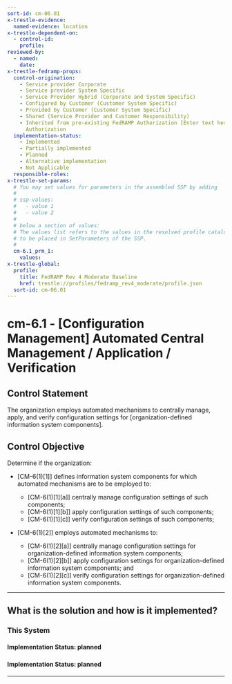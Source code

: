 ```yaml
---
sort-id: cm-06.01
x-trestle-evidence:
  named-evidence: location
x-trestle-dependent-on:
  - control-id:
    profile:
reviewed-by:
  - named:
    date:
x-trestle-fedramp-props:
  control-origination:
    - Service provider Corporate
    - Service provider System Specific
    - Service Provider Hybrid (Corporate and System Specific)
    - Configured by Customer (Customer System Specific)
    - Provided by Customer (Customer System Specific)
    - Shared (Service Provider and Customer Responsibility)
    - Inherited from pre-existing FedRAMP Authorization [Enter text here], Date of
      Authorization
  implementation-status:
    - Implemented
    - Partially implemented
    - Planned
    - Alternative implementation
    - Not Applicable
  responsible-roles:
x-trestle-set-params:
  # You may set values for parameters in the assembled SSP by adding
  #
  # ssp-values:
  #   - value 1
  #   - value 2
  #
  # below a section of values:
  # The values list refers to the values in the resolved profile catalog, and the ssp-values represent new values
  # to be placed in SetParameters of the SSP.
  #
  cm-6.1_prm_1:
    values:
x-trestle-global:
  profile:
    title: FedRAMP Rev 4 Moderate Baseline
    href: trestle://profiles/fedramp_rev4_moderate/profile.json
  sort-id: cm-06.01
---
```


# cm-6.1 - \[Configuration Management\] Automated Central Management / Application / Verification

## Control Statement

The organization employs automated mechanisms to centrally manage, apply, and verify configuration settings for [organization-defined information system components].

## Control Objective

Determine if the organization:

- \[CM-6(1)[1]\] defines information system components for which automated mechanisms are to be employed to:

  - \[CM-6(1)[1][a]\] centrally manage configuration settings of such components;
  - \[CM-6(1)[1][b]\] apply configuration settings of such components;
  - \[CM-6(1)[1][c]\] verify configuration settings of such components;

- \[CM-6(1)[2]\] employs automated mechanisms to:

  - \[CM-6(1)[2][a]\] centrally manage configuration settings for organization-defined information system components;
  - \[CM-6(1)[2][b]\] apply configuration settings for organization-defined information system components; and
  - \[CM-6(1)[2][c]\] verify configuration settings for organization-defined information system components.

______________________________________________________________________

## What is the solution and how is it implemented?

<!-- For implementation status enter one of: implemented, partial, planned, alternative, not-applicable -->

<!-- Note that the list of rules under ### Rules: is read-only and changes will not be captured after assembly to JSON -->

### This System

<!-- Add implementation prose for the main This System component for control: cm-6.1 -->

#### Implementation Status: planned

### 

<!-- Add control implementation description here for control: cm-6.1 -->

#### Implementation Status: planned

______________________________________________________________________

